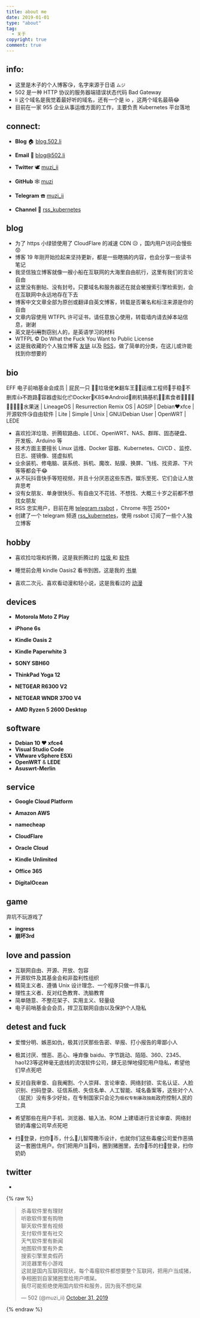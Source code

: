 ```yaml
---
title: about me
date: 2019-01-01
type: "about"
tag:
  - 关于
copyright: true
comment: true
---
```


## info:

- 这里是木子的个人博客😘，名字来源于日语 `ムジ`
- 502 是一种 HTTP 协议的服务器端错误状态代码 Bad Gateway
- li 这个域名是我觉着最好听的域名，还有一个是 io ，这两个域名最萌😂
- 目前在一家 955 企业从事运维方面的工作，主要负责 Kubernetes 平台落地

## connect:

- **Blog** 🏠 [blog.502.li](https://blog.502.li)

- **Email** 📧 [blog@502.li](mailto:blog#502.li)

- **Twitter** 🕊 [muzi_ii](https://twitter.com/muzi_ii)

- **GitHub** 🕸 [muzi](https://github.com/muzi502)

- **Telegram** ☎️ [muzi_ii](https://telegram.me/muzi_ii)

- **Channel** 📣 [rss_kubernetes](https://t.me/rss_kubernetes)

## blog

-   为了 https 小绿锁使用了 CloudFlare 的减速 CDN  😥 ，国内用户访问会慢些😟
-   博客 19 年刚开始捡起来坚持更新，都是一些瞎搞的内容，也会分享一些读书笔记
-   我坚信独立博客就像一艘小船在互联网的大海里自由航行，这里有我们的言论自由
-   这里没有删帖、没有封号。只要域名和服务器还在就会被搜索引擎检索到，会在互联网中永远地存在下去
-   博客中文文章全部为原创或翻译自英文博客，转载是否署名和标注来源是你的自由
-   文章内容使用 WTFPL 许可证书，请任意放心使用，转载墙内请去掉本站信息，谢谢
-   英文是~~引用~~剽窃别人的，是英语学习的材料
-   WTFPL © Do What the Fuck You Want to Public License
-   这是我收藏的个人独立博客 [友链](https://blog.502.li/link)  以及 [RSS](https://t.me/c/1134301275/1398)，做了简单的分类，在这儿或许能找到你想要的

## bio

EFF 电子前哨基金会成员 | 屁民一只 🤦‍♂️垃圾佬🛠️翻车王🚐😫运维工程师🔧手稳💪不删库👍不跑路🏃容器虚拟化📦Docker🐳K8S☸️Android📳刷机搞~~基~~机📱📲素食者🍇🍈🍉🍊🍋🍌🍍🍎🍏水果迷 | LineageOS | Resurrection Remix OS | AOSIP | Debian❤xfce | 开源软件😘自由软件 | Lite | Simple | Unix | GNU/Debian User | OpenWRT | LEDE

- 喜欢捡洋垃圾、折腾软路由、LEDE、OpenWRT、NAS、群晖、固态硬盘、开发板、Arduino 等
- 技术方面主要擅长 Linux 运维、Docker 容器、Kubernetes、CI/CD 、监控、日志、搓镜像、搓虚拟机
- 业余装机、修电脑、装系统、拆机、魔改、贴膜、换屏、飞线、找资源、下片等等都会干😂
- 从不玩抖音快手等短视频，并且十分厌恶这些东西，娱乐至死、它们会让人放弃思考
- 没有女朋友、单身很快乐、有自由又不花钱、不想找、大概三十岁之前都不想找女朋友
- RSS 忠实用户，目前在用 [telegram rssbot](https://github.com/iovxw/rssbot) ，Chrome 书签 2500+
- 创建了一个 telegram 频道 [rss_kubernetes](https://t.me/rss_kubernetes)，使用 rssbot 订阅了一些个人独立博客

## hobby

- 喜欢捡垃圾和折腾，这是我折腾过的 [垃圾 ](https://blog.502.li/phones-history.html)和 [软件](https://blog.502.li/android-tools.html)

- 睡觉前会用 kindle Oasis2 看书到困，这是我的  [书单 ](https://blog.502.li/booklist.html)

- 喜欢二次元、喜欢看动漫和轻小说，这是我看过的 [动漫](https://bgm.tv/user/512178)

## devices

- **Motorola Moto Z Play**
- **iPhone 6s**
- **Kindle Oasis 2**
- **Kindle Paperwhite 3**  
- **SONY SBH60**

- **ThinkPad Yoga 12**  
- **NETGEAR R6300 V2** 
- **NETGEAR WNDR 3700 V4** 
- **AMD Ryzen 5 2600  Desktop**

## software

- **Debian 10 ❤ xfce4** 
- **Visual Studio Code**  
- **VMware vSphere ESXi**  
- **OpenWRT**  & **LEDE**
- **Asuswrt-Merlin**

## service

- **Google Cloud Platform‎**  
- **Amazon AWS** 
- **namecheap** 
- **CloudFlare** 
- **Oracle Cloud**

- **Kindle Unlimited**
- **Office 365**
- **DigitalOcean**

## game

弃坑不玩游戏了

- **ingress**
- **崩坏3rd**

## love and passion

- 互联网自由、开源、开放、包容
- 开源软件及其基金会和非盈利性组织
- 精简主义者、遵循 Unix 设计理念、一个程序只做一件事儿
- 理性主义者、反对红色教育、洗脑教育
- 简单随意、不整花架子、实用主义、轻量级
- 电子前哨基金会会员，捍卫互联网自由以及保护个人隐私

## detest and fuck

- 爱憎分明、嫉恶如仇，极其讨厌那些告密、举报、打小报告的卑鄙小人

- 极其讨厌、憎恶、恶心、唾弃像 baidu、字节跳动、陌陌、360、2345、hao123等这种毫无底线的流氓软件公司，肆无忌惮地侵犯用户隐私，希望他们早点死吧

- 反对自我审查、自我阉割、个人崇拜、言论审查、网络封锁、实名认证、人脸识别、扫码登录、征信系统、失信名单、人工智能、域名备案等，这些对个人（屁民）没有多少好处，在专制国家只会沦为`极权专制暴政独裁`政府控制人民的工具

- 希望那些在用户手机、浏览器、输入法、ROM 上建墙进行言论审查、网络封锁的毒瘤公司早点死吧

- 扫🐴登录，扫你🐴币，什么🐔儿智障撒币设计，也就你们这些毒瘤公司爱作恶搞这一套圈住用户。你们把用户当🐷吗，圈到猪圈里，去你🐴币的扫🐴登录，扫你奶奶

## twitter

- 

{% raw %}

<blockquote class="twitter-tweet"><p lang="zh" dir="ltr">杀毒软件里有理财<br>听歌软件里有购物<br>聊天软件里有视频<br>支付软件里有社交<br>天气软件里有新闻<br>地图软件里有外卖<br>搜索引擎里卖假药<br>浏览器里有小游戏<br>这就是国内互联网现状，每个毒瘤软件都想要整个互联网，把用户当成猪，争相圈到自家猪圈里给用户喂屎。<br>我尽可能拒绝使用国内软件和服务，因为我不想吃屎</p>&mdash; 502 (@muzi_ii) <a href="https://twitter.com/muzi_ii/status/1189843290465529856?ref_src=twsrc%5Etfw">October 31, 2019</a></blockquote> <script async src="https://platform.twitter.com/widgets.js" charset="utf-8"></script>
{% endraw %}


